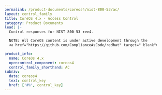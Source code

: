 ```yaml
---
permalink: /product-documents/coreos4/nist-800-53/ac/
layout: control_family
title: CoreOS 4.x - Access Control
category: Product Documents
lead: |-
  Control responses for NIST 800-53 rev4.

  NOTE: All CoreOS content is under active development through the
  <a href="https://github.com/ComplianceAsCode/redhat" target="_blank">ComplianceAsCode Project</a>. <b>Do not consider this content production ready!</b>

product_info:
  name: CoreOs 4.x
  opencontrol_component: coreos4
  control_family_shorthand: AC
subnav:
  data: coreos4
  text: control_key
  href: ['#%', control_key]
---
```


